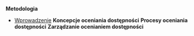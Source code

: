 **Metodologia** 
 - [Wprowadzenie](metodologie/README.md)
**Koncepcje oceniania dostępności**
**Procesy oceniania dostępności**
**Zarządzanie ocenianiem dostępności** 


